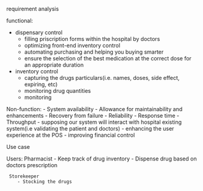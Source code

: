 requirement analysis


functional: 
- dispensary control
	- filling priscription forms within the hospital by doctors	
	- optimizing front-end inventory control
	- automating purchasing and helping you buying smarter
	- ensure the selection of the best medication at the correct dose for an appropriate duration 
- inventory control
	- capturing the drugs particulars(i.e. names, doses, side effect, expiring, etc)
	- monitoring drug quantities
	- monitoring 

Non-function:
	- System availability
	- Allowance for maintainability and enhancements
	- Recovery from failure
	- Reliability
	- Response time
	- Throughput 
	- supposing our system will interact with hospital existing system(i.e validating the patient and doctors)
	- enhancing the user experience at the POS
	- improving financial control

Use case

Users:
	Pharmacist
		- Keep track of drug inventory
		- Dispense drug based on doctors prescription

	 Storekeeper
		- Stocking the drugs
